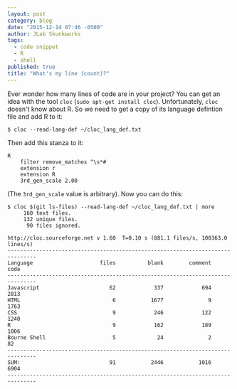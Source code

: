 ```yaml
---
layout: post
category: blog
date: "2015-12-14 07:46 -0500"
author: JLab Skunkworks
tags: 
  - code snippet
  - R
  - shell
published: true
title: "What's my line (count)?"
---
```


Ever wonder how many lines of code are in your project?  You can get an idea with the tool `cloc` (`sudo apt-get install cloc`).  Unfortunately, `cloc` doesn't know about R.  So we need to get a copy of its language defintion file and add R to it:

```
$ cloc --read-lang-def ~/cloc_lang_def.txt
```

Then add this stanza to it:

```
R
    filter remove_matches ^\s*#
    extension r
    extension R
    3rd_gen_scale 2.00
```
(The `3rd_gen_scale` value is arbitrary). Now you can do this:

```
$ cloc $(git ls-files) --read-lang-def ~/cloc_lang_def.txt | more
     160 text files.
     132 unique files.                                          
      90 files ignored.

http://cloc.sourceforge.net v 1.60  T=0.10 s (881.1 files/s, 100363.0 lines/s)
-------------------------------------------------------------------------------
Language                     files          blank        comment           code
-------------------------------------------------------------------------------
Javascript                      62            337            694           2813
HTML                             6           1677              9           1763
CSS                              9            246            122           1240
R                                9            162            189           1006
Bourne Shell                     5             24              2             82
-------------------------------------------------------------------------------
SUM:                            91           2446           1016           6904
-------------------------------------------------------------------------------
```